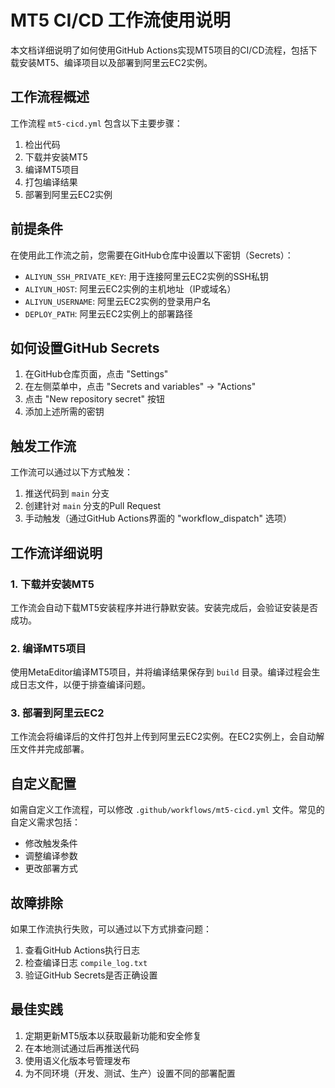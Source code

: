# MT5 CI/CD 工作流使用说明

本文档详细说明了如何使用GitHub Actions实现MT5项目的CI/CD流程，包括下载安装MT5、编译项目以及部署到阿里云EC2实例。

## 工作流程概述

工作流程 `mt5-cicd.yml` 包含以下主要步骤：

1. 检出代码
2. 下载并安装MT5
3. 编译MT5项目
4. 打包编译结果
5. 部署到阿里云EC2实例

## 前提条件

在使用此工作流之前，您需要在GitHub仓库中设置以下密钥（Secrets）：

- `ALIYUN_SSH_PRIVATE_KEY`: 用于连接阿里云EC2实例的SSH私钥
- `ALIYUN_HOST`: 阿里云EC2实例的主机地址（IP或域名）
- `ALIYUN_USERNAME`: 阿里云EC2实例的登录用户名
- `DEPLOY_PATH`: 阿里云EC2实例上的部署路径

## 如何设置GitHub Secrets

1. 在GitHub仓库页面，点击 "Settings"
2. 在左侧菜单中，点击 "Secrets and variables" -> "Actions"
3. 点击 "New repository secret" 按钮
4. 添加上述所需的密钥

## 触发工作流

工作流可以通过以下方式触发：

1. 推送代码到 `main` 分支
2. 创建针对 `main` 分支的Pull Request
3. 手动触发（通过GitHub Actions界面的 "workflow_dispatch" 选项）

## 工作流详细说明

### 1. 下载并安装MT5

工作流会自动下载MT5安装程序并进行静默安装。安装完成后，会验证安装是否成功。

### 2. 编译MT5项目

使用MetaEditor编译MT5项目，并将编译结果保存到 `build` 目录。编译过程会生成日志文件，以便于排查编译问题。

### 3. 部署到阿里云EC2

工作流会将编译后的文件打包并上传到阿里云EC2实例。在EC2实例上，会自动解压文件并完成部署。

## 自定义配置

如需自定义工作流程，可以修改 `.github/workflows/mt5-cicd.yml` 文件。常见的自定义需求包括：

- 修改触发条件
- 调整编译参数
- 更改部署方式

## 故障排除

如果工作流执行失败，可以通过以下方式排查问题：

1. 查看GitHub Actions执行日志
2. 检查编译日志 `compile_log.txt`
3. 验证GitHub Secrets是否正确设置

## 最佳实践

1. 定期更新MT5版本以获取最新功能和安全修复
2. 在本地测试通过后再推送代码
3. 使用语义化版本号管理发布
4. 为不同环境（开发、测试、生产）设置不同的部署配置 